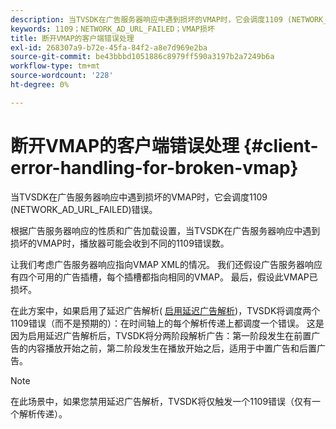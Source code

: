 ```yaml
---
description: 当TVSDK在广告服务器响应中遇到损坏的VMAP时，它会调度1109 (NETWORK_AD_URL_FAILED)错误。
keywords: 1109；NETWORK_AD_URL_FAILED；VMAP损坏
title: 断开VMAP的客户端错误处理
exl-id: 268307a9-b72e-45fa-84f2-a8e7d969e2ba
source-git-commit: be43bbbd1051886c8979ff590a3197b2a7249b6a
workflow-type: tm+mt
source-wordcount: '228'
ht-degree: 0%

---
```


# 断开VMAP的客户端错误处理 {#client-error-handling-for-broken-vmap}

当TVSDK在广告服务器响应中遇到损坏的VMAP时，它会调度1109 (NETWORK_AD_URL_FAILED)错误。

根据广告服务器响应的性质和广告加载设置，当TVSDK在广告服务器响应中遇到损坏的VMAP时，播放器可能会收到不同的1109错误数。

让我们考虑广告服务器响应指向VMAP XML的情况。 我们还假设广告服务器响应有四个可用的广告插槽，每个插槽都指向相同的VMAP。 最后，假设此VMAP已损坏。

在此方案中，如果启用了延迟广告解析( [启用延迟广告解析](../../../tvsdk-2.7-for-android/ad-insertion/c-psdk-android-2.7-lazy-ad-resolving/t-psdk-android-2.7-enable-lazy-ad-resolving.md))，TVSDK将调度两个1109错误（而不是预期的）：在时间轴上的每个解析传递上都调度一个错误。 这是因为启用延迟广告解析后，TVSDK将分两阶段解析广告：第一阶段发生在前置广告的内容播放开始之前，第二阶段发生在播放开始之后，适用于中置广告和后置广告。

>[!NOTE]
>
>在此场景中，如果您禁用延迟广告解析，TVSDK将仅触发一个1109错误（仅有一个解析传递）。
